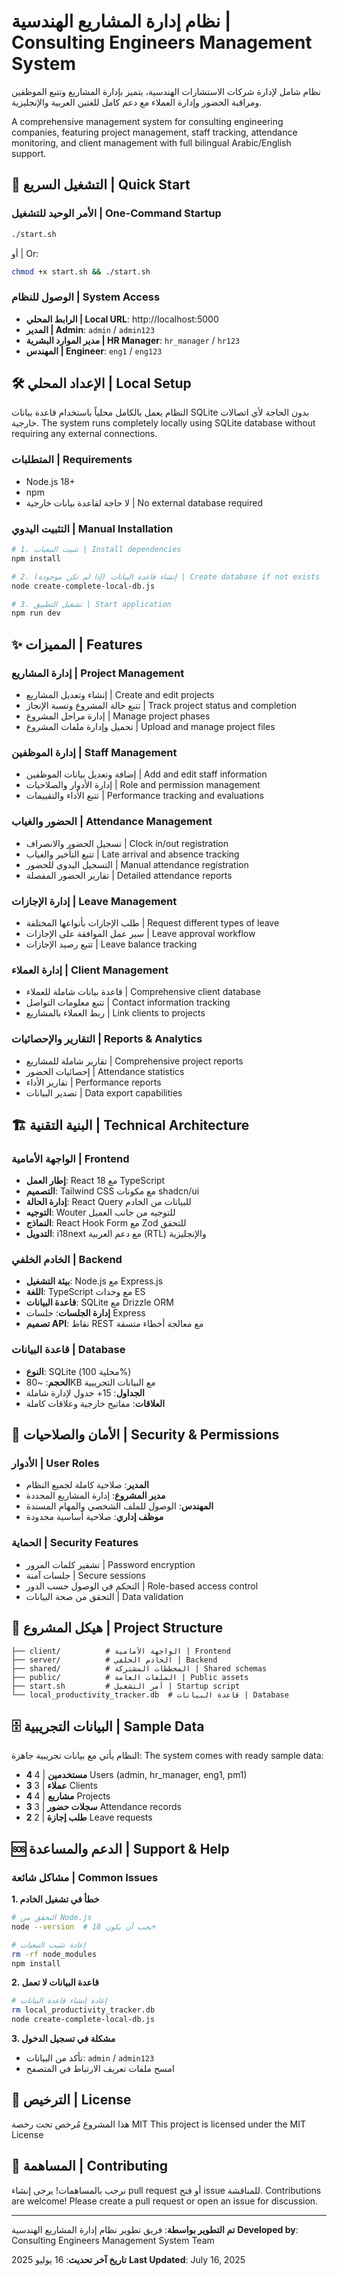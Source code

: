 # نظام إدارة المشاريع الهندسية | Consulting Engineers Management System

نظام شامل لإدارة شركات الاستشارات الهندسية، يتميز بإدارة المشاريع وتتبع الموظفين ومراقبة الحضور وإدارة العملاء مع دعم كامل للغتين العربية والإنجليزية.

A comprehensive management system for consulting engineering companies, featuring project management, staff tracking, attendance monitoring, and client management with full bilingual Arabic/English support.

## 🚀 التشغيل السريع | Quick Start

### الأمر الوحيد للتشغيل | One-Command Startup
```bash
./start.sh
```

أو | Or:
```bash
chmod +x start.sh && ./start.sh
```

### الوصول للنظام | System Access
- **الرابط المحلي | Local URL**: http://localhost:5000
- **المدير | Admin**: `admin` / `admin123`
- **مدير الموارد البشرية | HR Manager**: `hr_manager` / `hr123`
- **المهندس | Engineer**: `eng1` / `eng123`

## 🛠️ الإعداد المحلي | Local Setup

النظام يعمل بالكامل محلياً باستخدام قاعدة بيانات SQLite بدون الحاجة لأي اتصالات خارجية.
The system runs completely locally using SQLite database without requiring any external connections.

### المتطلبات | Requirements
- Node.js 18+ 
- npm
- لا حاجة لقاعدة بيانات خارجية | No external database required

### التثبيت اليدوي | Manual Installation
```bash
# 1. تثبيت التبعيات | Install dependencies
npm install

# 2. إنشاء قاعدة البيانات (إذا لم تكن موجودة) | Create database if not exists
node create-complete-local-db.js

# 3. تشغيل التطبيق | Start application
npm run dev
```

## ✨ المميزات | Features

### إدارة المشاريع | Project Management
- إنشاء وتعديل المشاريع | Create and edit projects
- تتبع حالة المشروع ونسبة الإنجاز | Track project status and completion
- إدارة مراحل المشروع | Manage project phases
- تحميل وإدارة ملفات المشروع | Upload and manage project files

### إدارة الموظفين | Staff Management
- إضافة وتعديل بيانات الموظفين | Add and edit staff information
- إدارة الأدوار والصلاحيات | Role and permission management
- تتبع الأداء والتقييمات | Performance tracking and evaluations

### الحضور والغياب | Attendance Management
- تسجيل الحضور والانصراف | Clock in/out registration
- تتبع التأخير والغياب | Late arrival and absence tracking
- التسجيل اليدوي للحضور | Manual attendance registration
- تقارير الحضور المفصلة | Detailed attendance reports

### إدارة الإجازات | Leave Management
- طلب الإجازات بأنواعها المختلفة | Request different types of leave
- سير عمل الموافقة على الإجازات | Leave approval workflow
- تتبع رصيد الإجازات | Leave balance tracking

### إدارة العملاء | Client Management
- قاعدة بيانات شاملة للعملاء | Comprehensive client database
- تتبع معلومات التواصل | Contact information tracking
- ربط العملاء بالمشاريع | Link clients to projects

### التقارير والإحصائيات | Reports & Analytics
- تقارير شاملة للمشاريع | Comprehensive project reports
- إحصائيات الحضور | Attendance statistics
- تقارير الأداء | Performance reports
- تصدير البيانات | Data export capabilities

## 🏗️ البنية التقنية | Technical Architecture

### الواجهة الأمامية | Frontend
- **إطار العمل**: React 18 مع TypeScript
- **التصميم**: Tailwind CSS مع مكونات shadcn/ui
- **إدارة الحالة**: React Query للبيانات من الخادم
- **التوجيه**: Wouter للتوجيه من جانب العميل
- **النماذج**: React Hook Form مع Zod للتحقق
- **التدويل**: i18next مع دعم العربية (RTL) والإنجليزية

### الخادم الخلفي | Backend
- **بيئة التشغيل**: Node.js مع Express.js
- **اللغة**: TypeScript مع وحدات ES
- **قاعدة البيانات**: SQLite مع Drizzle ORM
- **إدارة الجلسات**: جلسات Express
- **تصميم API**: نقاط REST مع معالجة أخطاء متسقة

### قاعدة البيانات | Database
- **النوع**: SQLite (محلية 100%)
- **الحجم**: ~80KB مع البيانات التجريبية
- **الجداول**: 15+ جدول لإدارة شاملة
- **العلاقات**: مفاتيح خارجية وعلاقات كاملة

## 🔐 الأمان والصلاحيات | Security & Permissions

### الأدوار | User Roles
- **المدير**: صلاحية كاملة لجميع النظام
- **مدير المشروع**: إدارة المشاريع المحددة
- **المهندس**: الوصول للملف الشخصي والمهام المسندة
- **موظف إداري**: صلاحية أساسية محدودة

### الحماية | Security Features
- تشفير كلمات المرور | Password encryption
- جلسات آمنة | Secure sessions
- التحكم في الوصول حسب الدور | Role-based access control
- التحقق من صحة البيانات | Data validation

## 📂 هيكل المشروع | Project Structure

```
├── client/          # الواجهة الأمامية | Frontend
├── server/          # الخادم الخلفي | Backend
├── shared/          # المخططات المشتركة | Shared schemas
├── public/          # الملفات العامة | Public assets
├── start.sh         # أمر التشغيل | Startup script
└── local_productivity_tracker.db  # قاعدة البيانات | Database
```

## 🗄️ البيانات التجريبية | Sample Data

النظام يأتي مع بيانات تجريبية جاهزة:
The system comes with ready sample data:

- **4 مستخدمين** | 4 Users (admin, hr_manager, eng1, pm1)
- **3 عملاء** | 3 Clients
- **4 مشاريع** | 4 Projects  
- **3 سجلات حضور** | 3 Attendance records
- **2 طلب إجازة** | 2 Leave requests

## 🆘 الدعم والمساعدة | Support & Help

### مشاكل شائعة | Common Issues

**1. خطأ في تشغيل الخادم**
```bash
# التحقق من Node.js
node --version  # يجب أن يكون 18+

# إعادة تثبيت التبعيات
rm -rf node_modules
npm install
```

**2. قاعدة البيانات لا تعمل**
```bash
# إعادة إنشاء قاعدة البيانات
rm local_productivity_tracker.db
node create-complete-local-db.js
```

**3. مشكلة في تسجيل الدخول**
- تأكد من البيانات: `admin` / `admin123`
- امسح ملفات تعريف الارتباط في المتصفح

## 📝 الترخيص | License

هذا المشروع مُرخص تحت رخصة MIT
This project is licensed under the MIT License

## 🤝 المساهمة | Contributing

نرحب بالمساهمات! يرجى إنشاء pull request أو فتح issue للمناقشة.
Contributions are welcome! Please create a pull request or open an issue for discussion.

---

**تم التطوير بواسطة**: فريق تطوير نظام إدارة المشاريع الهندسية
**Developed by**: Consulting Engineers Management System Team

**تاريخ آخر تحديث**: 16 يوليو 2025
**Last Updated**: July 16, 2025